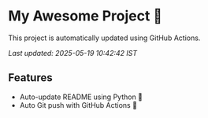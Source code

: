 # My Awesome Project 🚀

This project is automatically updated using GitHub Actions.

_Last updated: 2025-05-19 10:42:42 IST_

## Features
- Auto-update README using Python 🐍
- Auto Git push with GitHub Actions 🤖
